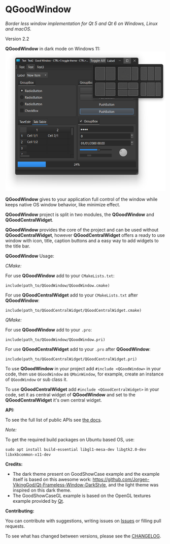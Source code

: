 # QGoodWindow
*Border less window implementation for Qt 5 and Qt 6 on Windows, Linux and macOS.*

Version 2.2

**QGoodWindow** in dark mode on Windows 11:
![](img/qgoodwindow.png)

**QGoodWindow** gives to your application full control of the window while keeps native OS window behavior, like minimize effect.

**QGoodWindow** project is split in two modules, the  **QGoodWindow** and **QGoodCentralWidget**.

**QGoodWindow** provides the core of the project and can be used without **QGoodCentralWidget**, however **QGoodCentralWidget** offers a ready to use window with icon, title, caption buttons and a easy way to add widgets to the title bar.

**QGoodWindow** Usage:

*CMake:*

For use **QGoodWindow** add to your `CMakeLists.txt`:

    include(path_to/QGoodWindow/QGoodWindow.cmake)

For use **QGoodCentralWidget** add to your `CMakeLists.txt` after  **QGoodWindow**:

    include(path_to/QGoodCentralWidget/QGoodCentralWidget.cmake)

*QMake:*

For use **QGoodWindow** add to your `.pro`:

    include(path_to/QGoodWindow/QGoodWindow.pri)

For use **QGoodCentralWidget** add to your `.pro` after  **QGoodWindow**:

    include(path_to/QGoodCentralWidget/QGoodCentralWidget.pri)

To use **QGoodWindow** in your project add `#include <QGoodWindow>` in your code, then use  `QGoodWindow`  as  `QMainWindow`, for example, create an instance of  `QGoodWindow`  or sub class it.

To use **QGoodCentralWidget**  add `#include <QGoodCentralWidget>` in your code, set it as central widget of **QGoodWindow** and set to the **QGoodCentralWidget** it's own central widget.

**API:**

To see the full list of public APIs see [the docs](docs).

*Note:*

To get the required build packages on Ubuntu based OS, use:

	sudo apt install build-essential libgl1-mesa-dev libgtk2.0-dev libxkbcommon-x11-dev

**Credits:**

- The dark theme present on GoodShowCase example and the example itself is based on this awesome work: https://github.com/Jorgen-VikingGod/Qt-Frameless-Window-DarkStyle, and the light theme was inspired on this dark theme.
- The GoodShowCaseGL example is based on the OpenGL textures example provided by [Qt](https://doc.qt.io/qt-5/qtopengl-textures-example.html).

**Contributing:**

You can contribute with suggestions, writing issues on [Issues](https://github.com/antonypro/QGoodWindow/issues) or filling pull requests.

To see what has changed between versions, please see the [CHANGELOG](CHANGELOG.md).
